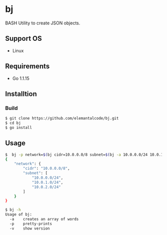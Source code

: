 # bj
BASH Utility to create JSON objects.  

## Support OS
- Linux

## Requirements
- Go 1.1.15

## Installtion
### Build
```sh
$ git clone https://github.com/elemantalcode/bj.git
$ cd bj
$ go install
```

## Usage
```sh
$  bj -p network=$(bj cidr=10.0.0.0/8 subnet=$(bj -a 10.0.0.0/24 10.0.1.0/24 10.0.2.0/24))
{
    "network": {
        "cidr": "10.0.0.0/8",
        "subnet": [
            "10.0.0.0/24",
            "10.0.1.0/24",
            "10.0.2.0/24"
        ]
    }
}

$ bj -h
Usage of bj:
  -a    creates an array of words
  -p    pretty-prints
  -v    show version
```

